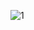 ![1](https://user-images.githubusercontent.com/81361291/197739410-689a9e43-0903-401f-b1cb-4a509bf5f94a.PNG)
